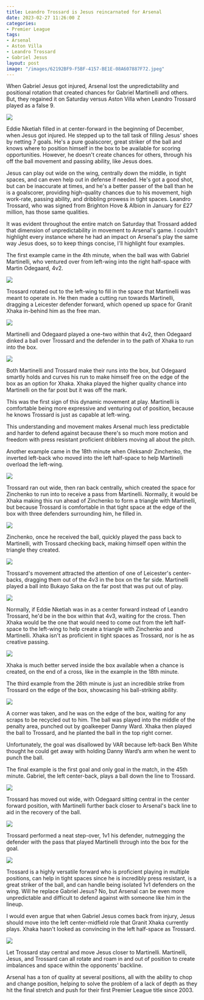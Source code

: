 ```yaml
---
title: Leandro Trossard is Jesus reincarnated for Arsenal
date: 2023-02-27 11:26:00 Z
categories:
- Premier League
tags:
- Arsenal
- Aston Villa
- Leandro Trossard
- Gabriel Jesus
layout: post
image: "/images/62192BF9-F5BF-4157-BE1E-08A607887F72.jpeg"
---
```


When Gabriel Jesus got injured, Arsenal lost the unpredictability and positional rotation that created chances for Gabriel Martinelli and others. But, they regained it on Saturday versus Aston Villa when Leandro Trossard played as a false 9.

![](/images/62192BF9-F5BF-4157-BE1E-08A607887F72.jpeg) 

Eddie Nketiah filled in at center-forward in the beginning of December, when Jesus got injured. He stepped up to the tall task of filling Jesus' shoes by netting 7 goals. He's a pure goalscorer, great striker of the ball and knows where to position himself in the box to be available for scoring opportunities. However, he doesn't create chances for others, through his off the ball movement and passing ability, like Jesus does. 

Jesus can play out wide on the wing, centrally down the middle, in tight spaces, and can even help out in defense if needed. He's got a good shot, but can be inaccurate at times, and he's a better passer of the ball than he is a goalscorer, providing high-quality chances due to his movement, high work-rate, passing ability, and dribbling prowess in tight spaces. Leandro Trossard, who was signed from Brighton Hove & Albion in January for £27 million, has those same qualities.

It was evident throughout the entire match on Saturday that Trossard added that dimension of unpredictability in movement to Arsenal's game. I couldn't highlight every instance where he had an impact on Arsenal's play the same way Jesus does, so to keep things concise, I'll highlight four examples. 

The first example came in the 4th minute, when the ball was with Gabriel Martinelli, who ventured over from left-wing into the right half-space with Martin Odegaard, 4v2.

![](/images/1DCECCB8-D824-4F70-A486-586FFC0D9F62.jpeg)

Trossard rotated out to the left-wing to fill in the space that Martinelli was meant to operate in. He then made a cutting run towards Martinelli, dragging a Leicester defender forward, which opened up space for Granit Xhaka in-behind him as the free man. 

![](/images/D4D4F7CC-5E58-4FB8-BC86-BACBC3266C43.jpeg) 

Martinelli and Odegaard played a one-two within that 4v2, then Odegaard dinked a ball over Trossard and the defender in to the path of Xhaka to run into the box.

![](/images/87E09532-A116-47EF-B00A-A1BE8E909C83.jpeg)

Both Martinelli and Trossard make their runs into the box, but Odegaard smartly holds and curves his run to make himself free on the edge of the box as an option for Xhaka. Xhaka played the higher quality chance into Martinelli on the far post but it was off the mark.

This was the first sign of this dynamic movement at play. Martinelli is comfortable being more expressive and venturing out of position, because he knows Trossard is just as capable at left-wing.  

This understanding and movement makes Arsenal much less predictable and harder to defend against because there's so much more motion and freedom with press resistant proficient dribblers moving all about the pitch.

Another example came in the 18th minute when Oleksandr Zinchenko, the inverted left-back who moved into the left half-space to help Martinelli overload the left-wing.

![](/images/BDADE01E-AC19-4590-82B6-51335CD18978.jpeg) 

Trossard ran out wide, then ran back centrally, which created the space for Zinchenko to run into to receive a pass from Martinelli. Normally, it would be Xhaka making this run ahead of Zinchenko to form a triangle with Martinelli, but because Trossard is comfortable in that tight space at the edge of the box with three defenders surrounding him, he filled in.

![](/images/2AFDEAB5-4EA3-4790-8825-D0D17A329AA6.jpeg)

Zinchenko, once he received the ball, quickly played the pass back to Martinelli, with Trossard checking back, making himself open within the triangle they created.

![](/images/1AEA4A70-3481-4A44-A2A5-AF687CCFB66C.jpeg)

Trossard's movement attracted the attention of one of Leicester's center-backs, dragging them out of the 4v3 in the box on the far side. Martinelli played a ball into Bukayo Saka on the far post that was put out of play.

![](/images/A8C11817-2BE0-4B8C-B303-25BD4BAED3F3.jpeg)

Normally, if Eddie Nketiah was in as a center forward instead of Leandro Trossard, he'd be in the box within that 4v3, waiting for the cross. Then Xhaka would be the one that would need to come out from the left half-space to the left-wing to help create a triangle with Zinchenko and Martinelli. Xhaka isn't as proficient in tight spaces as Trossard, nor is he as creative passing.

![](/images/2840054F-C953-43F0-9200-05CC0BC6FFA3.jpeg)

Xhaka is much better served inside the box available when a chance is created, on the end of a cross, like in the example in the 18th minute.

The third example from the 26th minute is just an incredible strike from Trossard on the edge of the box, showcasing his ball-striking ability.

![](/images/CD9A2062-54DD-4985-B056-7AEB230494A5.gif)

A corner was taken, and he was on the edge of the box, waiting for any scraps to be recycled out to him. The ball was played into the middle of the penalty area, punched out by goalkeeper Danny Ward. Xhaka then played the ball to Trossard, and he planted the ball in the top right corner.

Unfortunately, the goal was disallowed by VAR because left-back Ben White thought he could get away with holding Danny Ward’s arm when he went to punch the ball.

The final example is the first goal and only goal in the match, in the 45th minute. Gabriel, the left center-back, plays a ball down the line to Trossard.

![](/images/5AE35A91-AB1B-4EA2-9F74-47A7FD524D45.jpeg)

Trossard has moved out wide, with Odegaard sitting central in the center forward position, with Martinelli further back closer to Arsenal's back line to aid in the recovery of the ball.

![](/images/6C529F74-4CCA-472A-A09D-B1AA395B68EF.jpeg)

Trossard performed a neat step-over, 1v1 his defender, nutmegging the defender with the pass that played Martinelli through into the box for the goal.

![](/images/739F65CC-C6A4-4D76-B6A2-EEECB24D9CF7.jpeg) 

Trossard is a highly versatile forward who is proficient playing in multiple positions, can help in tight spaces since he is incredibly press resistant, is a great striker of the ball, and can handle being isolated 1v1 defenders on the wing. Will he replace Gabriel Jesus? No, but Arsenal can be even more unpredictable and difficult to defend against with someone like him in the lineup.  

I would even argue that when Gabriel Jesus comes back from injury, Jesus should move into the left center-midfield role that Granit Xhaka currently plays. Xhaka hasn't looked as convincing in the left half-space as Trossard. 

![](/images/0C1A0A2D-86DD-4E12-955D-F61164D41C89.jpeg)

Let Trossard stay central and move Jesus closer to Martinelli. Martinelli, Jesus, and Trossard can all rotate and roam in and out of position to create imbalances and space within the opponents' backline.

Arsenal has a ton of quality at several positions, all with the ability to chop and change position, helping to solve the problem of a lack of depth as they hit the final stretch and push for their first Premier League title since 2003. 
